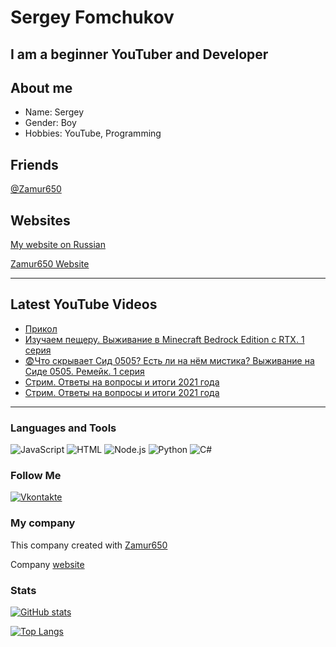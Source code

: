 # Sergey Fomchukov

## I am a beginner YouTuber and Developer

## About me

* Name: Sergey
* Gender: Boy
* Hobbies: YouTube, Programming

## Friends
[@Zamur650](github.com/Zamur650)

## Websites
[My website on Russian](https://Bananchik204.github.io/)

[Zamur650 Website](https://Zamur650.github.io/)

---
## Latest YouTube Videos

<!-- YOUTUBE:START -->
- [Прикол](https://www.youtube.com/watch?v=HMakibZfqdI)
- [Изучаем пещеру. Выживание в Minecraft Bedrock Edition с RTX. 1 серия](https://www.youtube.com/watch?v=nIYJ98Pq7DI)
- [😨Что скрывает Сид 0505? Есть ли на нём мистика? Выживание на Сиде 0505. Ремейк. 1 серия](https://www.youtube.com/watch?v=oVZWrtUs2I0)
- [Стрим. Ответы на вопросы и итоги 2021 года](https://www.youtube.com/watch?v=6gpzA19GcHk)
- [Стрим. Ответы на вопросы и итоги 2021 года](https://www.youtube.com/watch?v=dgx2WU7Xneg)
<!-- YOUTUBE:END -->
---

 ### Languages and Tools
![JavaScript](https://img.shields.io/badge/-JavaScript-090909?style=for-the-badge&logo=JavaScript)
![HTML](https://img.shields.io/badge/-HTML5-e05d3a?style=for-the-badge&logo=html5&logoColor=FFFFFF)
![Node.js](https://img.shields.io/badge/-Node.js-7fbd42?style=for-the-badge&logo=Node.js&logoColor=FFFFFF)
![Python](https://img.shields.io/badge/-Python-E9D54D?style=for-the-badge&logo=Python)
![C#](https://img.shields.io/badge/-C%23-E9D54D?style=for-the-badge&logo=C%23)

### Follow Me
[![Vkontakte](https://img.shields.io/badge/-Vkontakte-4F7DB3?style=for-the-badge&logo=Vk&logoColor=FFFFFF)](https://vk.com/sfomchukov)

### My company
This company created with [Zamur650](https://github.com/Zamur650)

Company [website](https://korovskaya-enterteiment.github.io)

### Stats
[![GitHub stats](https://github-readme-stats.vercel.app/api?username=Bananchik204&show_icons=true)](https://github.com/anuraghazra/github-readme-stats)

[![Top Langs](https://github-readme-stats.vercel.app/api/top-langs/?username=Bananchik204)](https://github.com/anuraghazra/github-readme-stats)

